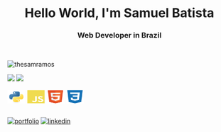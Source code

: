 <h1 align="center">Hello World, I'm Samuel Batista</h1>
<h3 align="center">Web Developer in Brazil</h3>
<br>
<p align="left"> <img src="https://komarev.com/ghpvc/?username=thesamramos&label=Profile%20views&color=0e75b6&style=flat" alt="thesamramos" /> </p>
<div>
  <img height="180cm" src="https://github-readme-stats.vercel.app/api?username=Thesamramos&show_icons=true&theme=dracula&include_all_commits=true&count_private=true"/>
  <img height="180cm" src="https://github-readme-stats.vercel.app/api/top-langs/?username=Thesamramos&layout=compact&langs_count=16&theme=dracula"/>
  </div>
  <div style="display: inline_block"><br>
    <img align="center" alt="sam-Python" height="30" width="40" src="https://raw.githubusercontent.com/devicons/devicon/master/icons/python/python-original.svg"/>
    <img align="center" alt="sam-Js" height="30" width="40" src="https://raw.githubusercontent.com/devicons/devicon/master/icons/javascript/javascript-plain.svg"/>
 <img align="center" alt="sam-HTML" height="30" width="40" src="https://raw.githubusercontent.com/devicons/devicon/master/icons/html5/html5-original.svg"/>
  <img align="center" alt="sam-CSS" height="30" width="40" src="https://raw.githubusercontent.com/devicons/devicon/master/icons/css3/css3-plain.svg"/> 
 </div><br>
  
[![portfolio](https://img.shields.io/badge/my_portfolio-000?style=for-the-badge&logo=ko-fi&logoColor=white)](https://thesamramos.github.io/Portifolio/)
[![linkedin](https://img.shields.io/badge/linkedin-0A66C2?style=for-the-badge&logo=linkedin&logoColor=white)](https://www.linkedin.com/in/samuel-batista-profile/)
